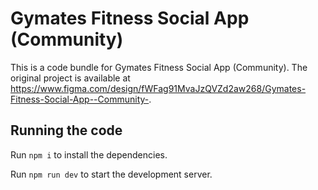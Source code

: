 
  # Gymates Fitness Social App (Community)

  This is a code bundle for Gymates Fitness Social App (Community). The original project is available at https://www.figma.com/design/fWFag91MvaJzQVZd2aw268/Gymates-Fitness-Social-App--Community-.

  ## Running the code

  Run `npm i` to install the dependencies.

  Run `npm run dev` to start the development server.
  
